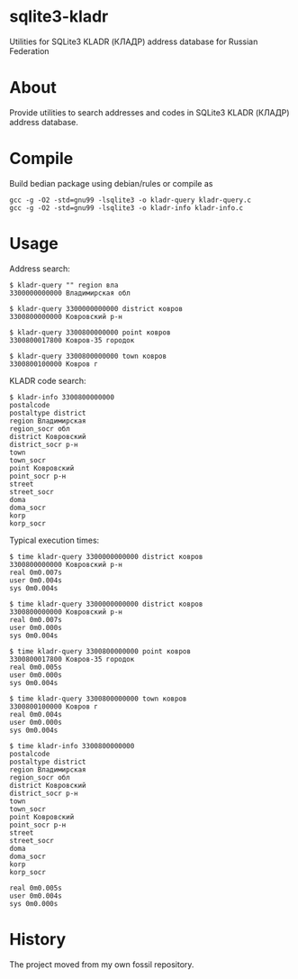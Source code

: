 # sqlite3-kladr
Utilities for SQLite3 KLADR (КЛАДР) address database for Russian Federation

# About

Provide utilities to search addresses and codes in SQLite3 KLADR (КЛАДР) address database.

# Compile

Build bedian package using debian/rules or compile as

```
gcc -g -O2 -std=gnu99 -lsqlite3 -o kladr-query kladr-query.c
gcc -g -O2 -std=gnu99 -lsqlite3 -o kladr-info kladr-info.c
```

# Usage

Address search:

```
$ kladr-query "" region вла
3300000000000 Владимирская обл

$ kladr-query 3300000000000 district ковров
3300800000000 Ковровский р-н

$ kladr-query 3300800000000 point ковров
3300800017800 Ковров-35 городок

$ kladr-query 3300800000000 town ковров
3300800100000 Ковров г
```

KLADR code search:

```
$ kladr-info 3300800000000
postalcode
postaltype district
region Владимирская
region_socr обл
district Ковровский
district_socr р-н
town
town_socr
point Ковровский
point_socr р-н
street
street_socr
doma
doma_socr
korp
korp_socr
```

Typical execution times:

```
$ time kladr-query 3300000000000 district ковров
3300800000000 Ковровский р-н
real 0m0.007s
user 0m0.004s
sys 0m0.004s

$ time kladr-query 3300000000000 district ковров
3300800000000 Ковровский р-н
real 0m0.007s
user 0m0.000s
sys 0m0.004s

$ time kladr-query 3300800000000 point ковров
3300800017800 Ковров-35 городок
real 0m0.005s
user 0m0.000s
sys 0m0.004s

$ time kladr-query 3300800000000 town ковров
3300800100000 Ковров г
real 0m0.004s
user 0m0.000s
sys 0m0.004s

$ time kladr-info 3300800000000
postalcode 
postaltype district
region Владимирская
region_socr обл
district Ковровский
district_socr р-н
town 
town_socr 
point Ковровский
point_socr р-н
street 
street_socr 
doma 
doma_socr 
korp 
korp_socr 

real 0m0.005s
user 0m0.004s
sys 0m0.000s
```

# History

The project moved from my own fossil repository.

